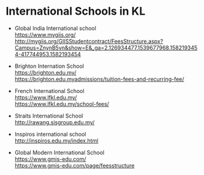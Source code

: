 # International Schools in KL

* Global India International school   
https://www.mygiis.org/  
http://mygiis.org/GIISStudentcontract/FeesStructure.aspx?Campus=ZnynB5vn&show=E&_ga=2.126934477.1539677968.1582193454-417744953.1582193454 

* Brighton Internation School  
https://brighton.edu.my/  
https://brighton.edu.myadmissions/tuition-fees-and-recurring-fee/  

* French International School  
https://www.lfkl.edu.my/  
https://www.lfkl.edu.my/school-fees/  

* Straits International School  
http://rawang.sisgroup.edu.my/

* Inspiros international school  
http://inspiros.edu.my/index.html

* Global Modern International School  
https://www.gmis-edu.com/  
https://www.gmis-edu.com/page/feesstructure  
